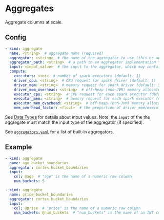 # Aggregates

Aggregate columns at scale.

## Config

```yaml
- kind: aggregate
  name: <string>  # aggregate name (required)
  aggregator: <string>  # the name of the aggregator to use (this or aggregator_path must be specified)
  aggregator_path: <string>  # a path to an aggregator implementation file (this or aggregator must be specified)
  input: <input_value>  # the input to the aggregator, which may contain references to columns and constants (e.g. @column1) (required)
  compute:
    executors: <int>  # number of spark executors (default: 1)
    driver_cpu: <string>  # CPU request for spark driver (default: 1)
    driver_mem: <string>  # memory request for spark driver (default: 500Mi)
    driver_mem_overhead: <string>  # off-heap (non-JVM) memory allocated to the driver (overrides mem_overhead_factor) (default: min[driver_mem * 0.4, 384Mi])
    executor_cpu: <string>  # CPU request for each spark executor (default: 1)
    executor_mem: <string>  # memory request for each spark executor (default: 500Mi)
    executor_mem_overhead: <string>  # off-heap (non-JVM) memory allocated to each executor (overrides mem_overhead_factor) (default: min[executor_mem * 0.4, 384Mi])
    mem_overhead_factor: <float>  # the proportion of driver_mem/executor_mem which will be additionally allocated for off-heap (non-JVM) memory (default: 0.4)
```

See [Data Types](data-types.md) for details about input values. Note: the `input` of the the aggregate must match the input type of the aggregator (if specified).

See <!-- CORTEX_VERSION_MINOR -->[`aggregators.yaml`](https://github.com/cortexlabs/cortex/blob/0.6/pkg/aggregators/aggregators.yaml) for a list of built-in aggregators.

## Example

```yaml
- kind: aggregate
  name: age_bucket_boundaries
  aggregator: cortex.bucket_boundaries
  input:
    col: @age  # "age" is the name of a numeric raw column
    num_buckets: 5

- kind: aggregate
  name: price_bucket_boundaries
  aggregator: cortex.bucket_boundaries
  input:
    col: @price  # "price" is the name of a numeric raw column
    num_buckets: @num_buckets  # "num_buckets" is the name of an INT constant
```
